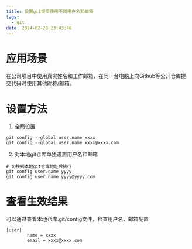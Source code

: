 ```yaml
---
title: 设置git提交使用不同用户名和邮箱
tags:
  - git
date: 2024-02-28 23:43:46
---
```



# 应用场景

在公司项目中使用真实姓名和工作邮箱，在同一台电脑上向Github等公开仓库提交代码时使用其他昵称/邮箱。

# 设置方法

1. 全局设置

```shell
git config --global user.name xxxx
git config --global user.name xxxx@xxxx.com
```

2. 对本地git仓库单独设置用户名和邮箱
   
```shell
# 切换到本地git仓库地址后执行
git config user.name yyyy
git config user.name yyyy@yyyy.com
```

# 查看生效结果

可以通过查看本地仓库.git/config文件，检查用户名、邮箱配置

```
[user]
        name = xxxx
        email = xxxx@xxxx.com
```